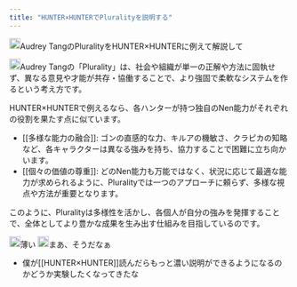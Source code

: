 ```yaml
---
title: "HUNTER×HUNTERでPluralityを説明する"
---
```



<img src='https://scrapbox.io/api/pages/nishio/nishio/icon' alt='nishio.icon' height="19.5"/>Audrey TangのPluralityをHUNTER×HUNTERに例えて解説して

<img src='https://scrapbox.io/api/pages/nishio/o3-mini-high/icon' alt='o3-mini-high.icon' height="19.5"/>Audrey Tangの「Plurality」は、社会や組織が単一の正解や方法に固執せず、異なる意見や才能が共存・協働することで、より強固で柔軟なシステムを作るという考え方です。

HUNTER×HUNTERで例えるなら、各ハンターが持つ独自のNen能力がそれぞれの役割を果たす点に似ています。

- [[多様な能力の融合]]: ゴンの直感的な力、キルアの機敏さ、クラピカの知略など、各キャラクターは異なる強みを持ち、協力することで困難に立ち向かいます。
- [[個々の価値の尊重]]: どのNen能力も万能ではなく、状況に応じて最適な能力が求められるように、Pluralityでは一つのアプローチに頼らず、多様な視点や方法が重要となります。

このように、Pluralityは多様性を活かし、各個人が自分の強みを発揮することで、全体としてより豊かな成果を生み出す仕組みを目指しているのです。

<img src='https://scrapbox.io/api/pages/nishio/tkgshn/icon' alt='tkgshn.icon' height="19.5"/>薄い
<img src='https://scrapbox.io/api/pages/nishio/nishio/icon' alt='nishio.icon' height="19.5"/>まあ、そうだなぁ
- 僕が[[HUNTER×HUNTER]]読んだらもっと濃い説明ができるようになるのかどうか実験したくなってきたな
